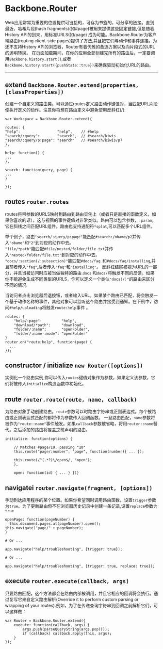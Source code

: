 # Backbone.Router 
 
Web应用常常为重要的位置提供可链接的，可存为书签的，可分享的链接。直到最近，哈希片段(hash fragments)(如#page)被用来提供这些固定链接,但是随着History API的到来，用标准URLS(如/page) 成为可能。Backbone.Router为客户端路由(routing client-side pages)提供了方法,并且把它们与动作和事件连接。为还不支持History API的浏览器，Router有着优雅的备选方案以及向片段式的URL的透明转换。
在页面加载期间，在你的应用全部创建完所有的路由后，一定要调用```Backbone.history.start()```,或者```Backbone.history.start({pushState::true})```来确保驱动初始化URL的路由。

------------
## extend ```Backbone.Router.extend(properties, [classProperties]) ```
创建一个自定义的路由类。可以通过routes定义路由动作键值对，当匹配URL片段便执行定义的动作。注意你将想在路由定义中避免使用反斜杠(/):
```
var Workspace = Backbone.Router.extend({

routes: {
"help":                 "help",    // #help
"search/:query":        "search",  // #search/kiwis
"search/:query/p:page": "search"   // #search/kiwis/p7
},

help: function() {
...
},

search: function(query, page) {
...
}

});
```

## routes ```router.routes```
routes将带参数的URLS映射到路由到路由实例上（或者只是直接的函数定义，如果你喜欢的话），这与视图的事件键值对非常类似。路由可以包含参数，```:param```，它在斜线之间匹配URL组件。路由也支持通配符```*splat```,可以匹配多个URL组件。

举个例子，路由```"search/:query/p:page"```能匹配```#search:/obame/p2```并传入```"obame"```和```"2"```到对应的动作中去。   
```"file/*path"```能匹配```#file/nested/folder/file.txt```并传入```"nested/folder/file.txt"```到对应的动作中去。   
```"docs/:section(/:subsection)"```能匹配```#docs/faq ```和```#docs/faq/installing```,并且前者传入```"faq"```,后者传入```"faq"```和```"installing"```。
反斜杠结尾被视为URL的一部分，并且当被访问时应被当做独特的路由.```docs``` 和```docs/```将触发不同的反馈。如果你不能避免生成不同类型的URLS，你可以定义一个类似```"docs(/)"```的路由来区分不同的情况.

当访问者点击浏览器后退按钮，或者输入URL，如果某个路由已匹配，将会触发一个基于动作名称的事件，其他对象可以监听这个路由并接受到通知。在下例中，访问```#help/uploading```将触发```route:help```事件 。
```
routes: {
    "help/:page":         "help",
    "download/*path":     "download",
    "folder/:name":       "openFolder",
    "folder/:name-:mode": "openFolder"
}
router.on("route:help", function(page) {
  ...
});
````

## constructor / initialize   ```new Router([options])``` 
实例化一个路由实例,你可以传入```routes```键值对象作为参数，如果定义该参数，它们将被传入```initialize```构造函数中初始化。

## route  ```router.route(route, name, callback)```
为路由对象手动创建路由。```route```参数可以时路由字符串或正则表达式。每个被路由或正则表达式匹配的都将作为参数传入回调函数。 一旦路由匹配，```name```参数将被作为```"route::name"```事件触发。如果```callback```参数被省略，将用```router::name```替代。之后添加的路由将覆盖之前声明的路由。
```
initialize: function(options) {

    // Matches #page/10, passing "10"
    this.route("page/:number", "page", function(number){ ... });

    this.route(/^(.*?)\/open$/, "open");
    },
    
    open: function(id) { ... } })}
```

## navigatei   ```router.navigate(fragment, [options]) ```

手动到达应用程序的某个位置。如果你希望同时调用路由函数，设置```trigger```参数为```true```。为了更新路由但不在浏览器历史记录中创建一条记录,设置```replace```参数为```true```   

```
openPage: function(pageNumber) {
  this.document.pages.at(pageNumber).open();
this.navigate("page/" + pageNumber);
}

# Or ...

app.navigate("help/troubleshooting", {trigger: true});

# Or ...

app.navigate("help/troubleshooting", {trigger: true, replace: true});

```

## execute   ```router.execute(callback, args)```
只要路由匹配，这个方法都会在路由内部被调用，并且它相应的回调将会执行。通过复写它来自定义路由解析(Override it to perform custom parsing or wrapping of your routes).例如，为了在传递查询字符串到回调之前解析它们，可以这样做：
```
var Router = Backbone.Router.extend({
    execute: function(callback, args) {
        args.push(parseQueryString(args.pop()));
        if (callback) callback.apply(this, args);
    }
});
```


















